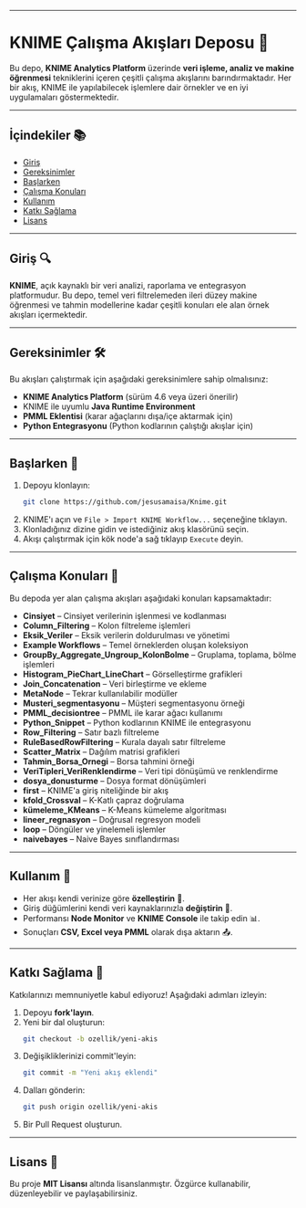 -----

# KNIME Çalışma Akışları Deposu 🚀

Bu depo, **KNIME Analytics Platform** üzerinde **veri işleme, analiz ve makine öğrenmesi** tekniklerini içeren çeşitli çalışma akışlarını barındırmaktadır. Her bir akış, KNIME ile yapılabilecek işlemlere dair örnekler ve en iyi uygulamaları göstermektedir.

-----

## İçindekiler 📚

  * [Giriş](https://www.google.com/search?q=%23giri%C5%9F-)
  * [Gereksinimler](https://www.google.com/search?q=%23gereksinimler-)
  * [Başlarken](https://www.google.com/search?q=%23ba%C5%9Flarken-)
  * [Çalışma Konuları](https://www.google.com/search?q=%23%C3%A7al%C4%B1%C5%9Fma-konular%C4%B1-)
  * [Kullanım](https://www.google.com/search?q=%23kullan%C4%B1m-)
  * [Katkı Sağlama](https://www.google.com/search?q=%23katk%C4%B1-sa%C4%9Flama-)
  * [Lisans](https://www.google.com/search?q=%23lisans-)

-----

## Giriş 🔍

**KNIME**, açık kaynaklı bir veri analizi, raporlama ve entegrasyon platformudur. Bu depo, temel veri filtrelemeden ileri düzey makine öğrenmesi ve tahmin modellerine kadar çeşitli konuları ele alan örnek akışları içermektedir.

-----

## Gereksinimler 🛠️

Bu akışları çalıştırmak için aşağıdaki gereksinimlere sahip olmalısınız:

  * **KNIME Analytics Platform** (sürüm 4.6 veya üzeri önerilir)
  * KNIME ile uyumlu **Java Runtime Environment**
  * **PMML Eklentisi** (karar ağaçlarını dışa/içe aktarmak için)
  * **Python Entegrasyonu** (Python kodlarının çalıştığı akışlar için)

-----

## Başlarken 🚀

1.  Depoyu klonlayın:
    ```bash
    git clone https://github.com/jesusamaisa/Knime.git
    ```
2.  KNIME'ı açın ve `File > Import KNIME Workflow...` seçeneğine tıklayın.
3.  Klonladığınız dizine gidin ve istediğiniz akış klasörünü seçin.
4.  Akışı çalıştırmak için kök node'a sağ tıklayıp `Execute` deyin.

-----

## Çalışma Konuları 🧠

Bu depoda yer alan çalışma akışları aşağıdaki konuları kapsamaktadır:

  * **Cinsiyet** – Cinsiyet verilerinin işlenmesi ve kodlanması
  * **Column\_Filtering** – Kolon filtreleme işlemleri
  * **Eksik\_Veriler** – Eksik verilerin doldurulması ve yönetimi
  * **Example Workflows** – Temel örneklerden oluşan koleksiyon
  * **GroupBy\_Aggregate\_Ungroup\_KolonBolme** – Gruplama, toplama, bölme işlemleri
  * **Histogram\_PieChart\_LineChart** – Görselleştirme grafikleri
  * **Join\_Concatenation** – Veri birleştirme ve ekleme
  * **MetaNode** – Tekrar kullanılabilir modüller
  * **Musteri\_segmentasyonu** – Müşteri segmentasyonu örneği
  * **PMML\_decisiontree** – PMML ile karar ağacı kullanımı
  * **Python\_Snippet** – Python kodlarının KNIME ile entegrasyonu
  * **Row\_Filtering** – Satır bazlı filtreleme
  * **RuleBasedRowFiltering** – Kurala dayalı satır filtreleme
  * **Scatter\_Matrix** – Dağılım matrisi grafikleri
  * **Tahmin\_Borsa\_Ornegi** – Borsa tahmini örneği
  * **VeriTipleri\_VeriRenklendirme** – Veri tipi dönüşümü ve renklendirme
  * **dosya\_donusturme** – Dosya format dönüşümleri
  * **first** – KNIME'a giriş niteliğinde bir akış
  * **kfold\_Crossval** – K-Katlı çapraz doğrulama
  * **kümeleme\_KMeans** – K-Means kümeleme algoritması
  * **lineer\_regnasyon** – Doğrusal regresyon modeli
  * **loop** – Döngüler ve yinelemeli işlemler
  * **naivebayes** – Naive Bayes sınıflandırması

-----

## Kullanım 🧪

  * Her akışı kendi verinize göre **özelleştirin** 🔧.
  * Giriş düğümlerini kendi veri kaynaklarınızla **değiştirin** 📂.
  * Performansı **Node Monitor** ve **KNIME Console** ile takip edin 📊.
  * Sonuçları **CSV, Excel veya PMML** olarak dışa aktarın 📤.

-----

## Katkı Sağlama 🤝

Katkılarınızı memnuniyetle kabul ediyoruz\! Aşağıdaki adımları izleyin:

1.  Depoyu **fork'layın**.
2.  Yeni bir dal oluşturun:
    ```bash
    git checkout -b ozellik/yeni-akis
    ```
3.  Değişikliklerinizi commit'leyin:
    ```bash
    git commit -m "Yeni akış eklendi"
    ```
4.  Dalları gönderin:
    ```bash
    git push origin ozellik/yeni-akis
    ```
5.  Bir Pull Request oluşturun.

-----

## Lisans 📄

Bu proje **MIT Lisansı** altında lisanslanmıştır. Özgürce kullanabilir, düzenleyebilir ve paylaşabilirsiniz.
